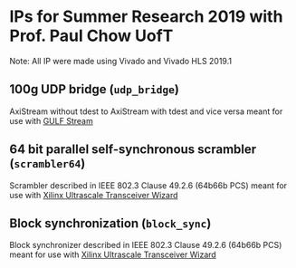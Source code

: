 # IPs for Summer Research 2019 with Prof. Paul Chow UofT

Note: All IP were made using Vivado and Vivado HLS 2019.1

## 100g UDP bridge (`udp_bridge`)
AxiStream without tdest to AxiStream with tdest and vice versa meant for use with [GULF Stream](https://github.com/UofT-HPRC/GULF-Stream)

## 64 bit parallel self-synchronous scrambler (`scrambler64`)
Scrambler described in IEEE 802.3 Clause 49.2.6 (64b66b PCS) meant for use with [Xilinx Ultrascale Transceiver Wizard](https://www.xilinx.com/support/documentation/ip_documentation/gtwizard_ultrascale/v1_7/pg182-gtwizard-ultrascale.pdf)

## Block synchronization (`block_sync`)
Block synchronizer described in IEEE 802.3 Clause 49.2.6 (64b66b PCS) meant for use with [Xilinx Ultrascale Transceiver Wizard](https://www.xilinx.com/support/documentation/ip_documentation/gtwizard_ultrascale/v1_7/pg182-gtwizard-ultrascale.pdf)


